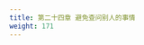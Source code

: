 ```yaml
---
title: 第二十四章 避免查问别人的事情
weight: 171
---
```

<script>
  window.location.href = "/效法基督/scroll3/23_24_内心平安的四件事_避免查问别人的事情/#第二十四章-避免查问别人的事情";
</script>
